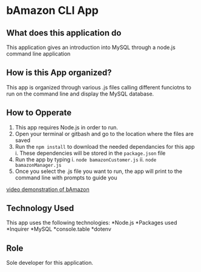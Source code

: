 # bAmazon CLI App
## What does this application do
This application gives an introduction into MySQL through a node.js command line application

## How is this App organized?
This app is organized through various .js files calling different funciotns to run on the command line and display the MySQL database.

## How to Opperate
1. This app requires Node.js in order to run.
2. Open your terminal or gitbash and go to the location where the files are saved
3. Run the `npm install` to download the needed dependancies for this app
    i. These dependencies will be stored in the `package.json` file
4. Run the app by typing
    i. `node bamazonCustomer.js`
    ii. `node bamazonManager.js`
5. Once you select the .js file you want to run, the app will print to the command line with prompts to guide you

[video demonstration of bAmazon](https://youtu.be/ACncSQxfDbw)

## Technology Used
This app uses the following technologies:
    *Node.js
        *Packages used
            *Inquirer
            *MySQL
            *console.table
            *dotenv

## Role
Sole developer for this application.
